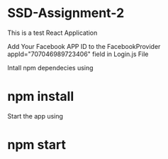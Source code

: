 # SSD-Assignment-2

This is a test React Application

Add Your Facebook APP ID to the FacebookProvider appId="707046989723406" field in Login.js File

Intall npm dependecies using
# npm install
Start the app using 
# npm start 
